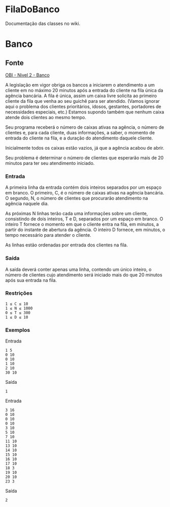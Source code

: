 FilaDoBanco
===========

Documentação das classes no wiki.

Banco
=====

Fonte
-----

[OBI - Nivel 2 - Banco](http://olimpiada.ic.unicamp.br/pratique/programacao/nivel2/2012f2p2_banco)

A legislação em vigor obriga os bancos a iniciarem o atendimento a um cliente em no máximo 20 minutos após a entrada do cliente na fila única da agência bancária. A fila é única, assim um caixa livre solicita ao primeiro cliente da fila que venha ao seu guichê para ser atendido. (Vamos ignorar aqui o problema dos clientes prioritários, idosos, gestantes, portadores de necessidades especiais, etc.) Estamos supondo também que nenhum caixa atende dois clientes ao mesmo tempo.

Seu programa receberá o número de caixas ativas na agência, o número de clientes e, para cada cliente, duas informações, a saber, o momento de entrada do cliente na fila, e a duração do atendimento daquele cliente.

Inicialmente todos os caixas estão vazios, já que a agência acabou de abrir.

Seu problema é determinar o número de clientes que esperarão mais de 20 minutos para ter seu atendimento iniciado.

### Entrada

A primeira linha da entrada contém dois inteiros separados por um espaço em branco. O primeiro, C, é o número de caixas ativas na agência bancária. O segundo, N, o número de clientes que procurarão atendimento na agência naquele dia.

As próximas N linhas terão cada uma informações sobre um cliente, consistindo de dois inteiros, T e D, separados por um espaço em branco. O inteiro T fornece o momento em que o cliente entra na fila, em minutos, a partir do instante de abertura da agência. O inteiro D fornece, em minutos, o tempo necessário para atender o cliente.

As linhas estão ordenadas por entrada dos clientes na fila.

### Saída

A saída deverá conter apenas uma linha, contendo um único inteiro, o número de clientes cujo atendimento será iniciado mais do que 20 minutos após sua entrada na fila.

### Restrições

    1 ≤ C ≤ 10
    1 ≤ N ≤ 1000
    0 ≤ T ≤ 300
    1 ≤ D ≤ 10

### Exemplos

Entrada

    1 5
    0 10
    0 10
    1 10
    2 10
    30 10


Saída

    1

Entrada

    3 16
    0 10
    0 10
    0 10
    3 10
    5 10
    7 10
    11 10
    13 10
    14 10
    15 10
    16 10
    17 10
    18 3
    19 10
    20 10
    23 3

Saída

    2
